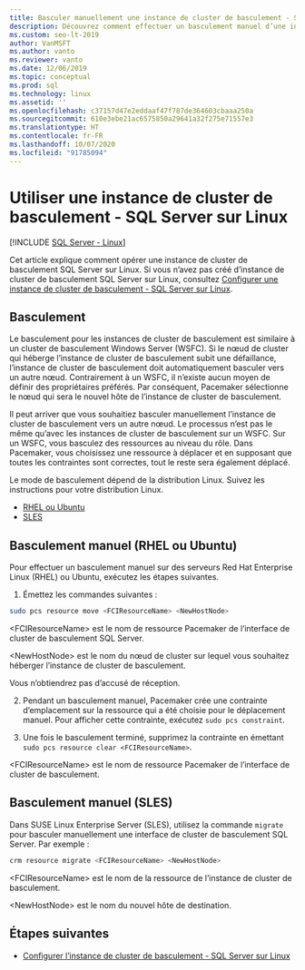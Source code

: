 ```yaml
---
title: Basculer manuellement une instance de cluster de basculement - SQL Server sur Linux
description: Découvrez comment effectuer un basculement manuel d’une instance de cluster de basculement (FCI) sur SQL Server sur Linux, en particulier Red Hat Linux Enterprise, Ubuntu et SUSE Linux Enterprise Server.
ms.custom: seo-lt-2019
author: VanMSFT
ms.author: vanto
ms.reviewer: vanto
ms.date: 12/06/2019
ms.topic: conceptual
ms.prod: sql
ms.technology: linux
ms.assetid: ''
ms.openlocfilehash: c37157d47e2eddaaf47f787de364603cbaaa250a
ms.sourcegitcommit: 610e3ebe21ac6575850a29641a32f275e71557e3
ms.translationtype: HT
ms.contentlocale: fr-FR
ms.lasthandoff: 10/07/2020
ms.locfileid: "91785094"
---
```

# <a name="operate-failover-cluster-instance---sql-server-on-linux"></a>Utiliser une instance de cluster de basculement - SQL Server sur Linux

[!INCLUDE [SQL Server - Linux](../includes/applies-to-version/sql-linux.md)]

Cet article explique comment opérer une instance de cluster de basculement SQL Server sur Linux. Si vous n’avez pas créé d’instance de cluster de basculement SQL Server sur Linux, consultez [Configurer une instance de cluster de basculement - SQL Server sur Linux](sql-server-linux-shared-disk-cluster-configure.md). 

## <a name="failover"></a>Basculement

Le basculement pour les instances de cluster de basculement est similaire à un cluster de basculement Windows Server (WSFC). Si le nœud de cluster qui héberge l’instance de cluster de basculement subit une défaillance, l’instance de cluster de basculement doit automatiquement basculer vers un autre nœud. Contrairement à un WSFC, il n’existe aucun moyen de définir des propriétaires préférés. Par conséquent, Pacemaker sélectionne le nœud qui sera le nouvel hôte de l’instance de cluster de basculement.

Il peut arriver que vous souhaitiez basculer manuellement l’instance de cluster de basculement vers un autre nœud. Le processus n’est pas le même qu’avec les instances de cluster de basculement sur un WSFC. Sur un WSFC, vous basculez des ressources au niveau du rôle. Dans Pacemaker, vous choisissez une ressource à déplacer et en supposant que toutes les contraintes sont correctes, tout le reste sera également déplacé. 

Le mode de basculement dépend de la distribution Linux. Suivez les instructions pour votre distribution Linux.

- [RHEL ou Ubuntu](#manual-failover-rhel-or-ubuntu)
- [SLES](#manual-failover-sles)

## <a name="manual-failover-rhel-or-ubuntu"></a>Basculement manuel (RHEL ou Ubuntu)

Pour effectuer un basculement manuel sur des serveurs Red Hat Enterprise Linux (RHEL) ou Ubuntu, exécutez les étapes suivantes.
1.  Émettez les commandes suivantes : 

   ```bash
   sudo pcs resource move <FCIResourceName> <NewHostNode> 
   ```

   \<FCIResourceName> est le nom de ressource Pacemaker de l’interface de cluster de basculement SQL Server.

   \<NewHostNode> est le nom du nœud de cluster sur lequel vous souhaitez héberger l’instance de cluster de basculement. 

   Vous n’obtiendrez pas d’accusé de réception.

2.  Pendant un basculement manuel, Pacemaker crée une contrainte d’emplacement sur la ressource qui a été choisie pour le déplacement manuel. Pour afficher cette contrainte, exécutez `sudo pcs constraint`.

3.  Une fois le basculement terminé, supprimez la contrainte en émettant `sudo pcs resource clear <FCIResourceName>`. 

\<FCIResourceName> est le nom de ressource Pacemaker de l’interface de cluster de basculement. 

## <a name="manual-failover-sles"></a>Basculement manuel (SLES)


Dans SUSE Linux Enterprise Server (SLES), utilisez la commande `migrate` pour basculer manuellement une interface de cluster de basculement SQL Server. Par exemple :

```bash
crm resource migrate <FCIResourceName> <NewHostNode>
```

\<FCIResourceName> est le nom de la ressource de l’instance de cluster de basculement. 

\<NewHostNode> est le nom du nouvel hôte de destination. 


<!---

|Distribution |Topic 
|----- |-----
|**Red Hat Enterprise Linux with HA add-on** |[Configure](sql-server-linux-shared-disk-cluster-red-hat-7-configure.md)<br/>[Operate](sql-server-linux-shared-disk-cluster-red-hat-7-operate.md)
|**SUSE Linux Enterprise Server with HA add-on** |[Configure](sql-server-linux-shared-disk-cluster-sles-configure.md)

--->

## <a name="next-steps"></a>Étapes suivantes

- [Configurer l’instance de cluster de basculement - SQL Server sur Linux](sql-server-linux-shared-disk-cluster-configure.md)

<!--Image references-->
